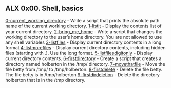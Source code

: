 ## ALX 0x00. Shell, basics 

[0-current_working_directory](./0-current_working_directory) - Write a script that prints the absolute path name of the current working directory.
[1-listit](./1-listit) - Display the contents list of your current directory.
[2-bring_me_home](./2-bring_me_home) - Write a script that changes the working directory to the user’s home directory.
You are not allowed to use any shell variables
[3-listfiles](./3-listfiles) - Display current directory contents in a long format
[4-listmorefiles](./4-listmorefiles) - Display current directory contents, including hidden files (starting with .). Use the long format.
[5-listfilesdigitonly](./5-listfilesdigitonly) - Display current directory contents.
[6-firstdirectory](./6-firstdirectory) - Create a script that creates a directory named holberton in the /tmp/ directory.
[7-movethatfile](./7-movethatfile) - Move the file betty from /tmp/ to /tmp/holberton.
[8-firstdelete](./8-firstdelete) - Delete the file betty. The file betty is in /tmp/holberton
[9-firstdirdeletion](./9-firstdirdeletion) - Delete the directory holberton that is in the /tmp directory.


